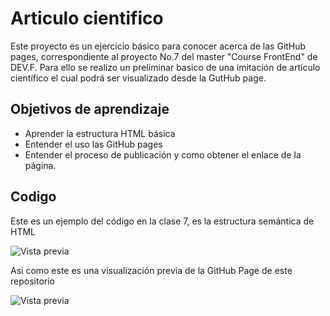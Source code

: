 # Articulo cientifico

Este proyecto es un ejercicio básico para conocer acerca de las GitHub pages, correspondiente al proyecto No.7 del master "Course FrontEnd" de DEV.F.
Para ello se realizo un preliminar basico de una imitación de artículo científico el cual podrá ser visualizado desde la GutHub page.

## Objetivos de aprendizaje

- Aprender la estructura HTML básica
- Entender el uso las GitHub pages
- Entender el proceso de publicación y como obtener el enlace de la página.

## Codigo 

Este es un ejemplo del código en la clase 7, es la estructura semántica de HTML

![Vista previa](https://i.postimg.cc/mkYzTFCy/img.png)

Asi como este es una visualización previa de la GitHub Page de este repositorio

![Vista previa](https://i.postimg.cc/CLXhcstB/img.png)

